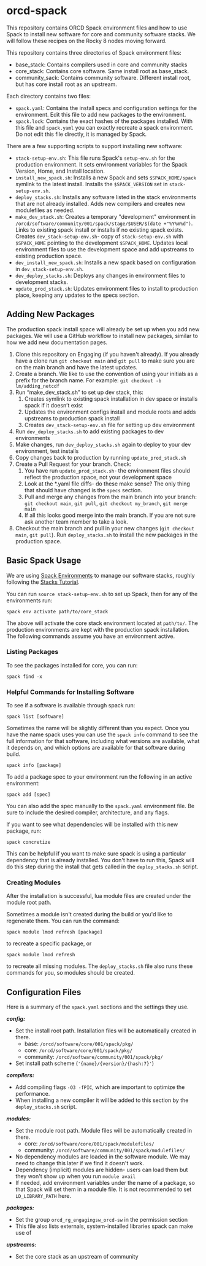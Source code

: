 
# orcd-spack
This repository contains ORCD Spack environment files and how to use Spack to install new software for core and community software stacks. We will follow these recipes on the Rocky 8 nodes moving forward.

This repository contains three directories of Spack environment files:
- base_stack: Contains compilers used in core and community stacks
- core_stack: Contains core software. Same install root as base_stack.
- community_sack: Contains community software. Different install root, but has core install root as an upstream.

Each directory contains two files:
- `spack.yaml`: Contains the install specs and configuration settings for the environment. Edit this file to add new packages to the environment.
- `spack.lock`: Contains the exact hashes of the packages installed. With this file and `spack.yaml` you can exactly recreate a spack environment. Do not edit this file directly, it is managed by Spack.

There are a few supporting scripts to support installing new software:
- `stack-setup-env.sh`: This file runs Spack's `setup-env.sh` for the production environment. It sets environment variables for the Spack Version, Home, and Install location.
- `install_new_spack.sh`: Installs a new Spack and sets `$SPACK_HOME/spack` symlink to the latest install. Installs the `$SPACK_VERSION` set in `stack-setup-env.sh`.
- `deploy_stacks.sh`: Installs any software listed in the stack environments that are not already installed. Adds new compilers and creates new modulefiles as needed.
- `make_dev_stack.sh`: Creates a temporary "development" environment in `/orcd/software/community/001/spack/stage/$USER/$(date +"%Y%m%d")`. Links to existing spack install or installs if no existing spack exists. Creates `dev_stack-setup-env.sh`- copy of `stack-setup-env.sh` with `$SPACK_HOME` pointing to the development `$SPACK_HOME`. Updates local environment files to use the development space and add upstreams to existing production space.
- `dev_install_new_spack.sh`: Installs a new spack based on configuration in `dev_stack-setup-env.sh`.
- `dev_deploy_stacks.sh`: Deploys any changes in environment files to development stacks.
- `update_prod_stack.sh`: Updates environment files to install to production place, keeping any updates to the specs section.

## Adding New Packages

The production spack install space will already be set up when you add new packages. We will use a GitHub workflow to install new packages, similar to how we add new documentation pages.

1. Clone this repository on Engaging (if you haven't already). If you already have a clone run `git checkout main` and `git pull` to make sure you are on the main branch and have the latest updates.
1. Create a branch. We like to use the convention of using your initials as a prefix for the branch name. For example: `git checkout -b lm/adding_netcdf`
2. Run “make_dev_stack.sh” to set up dev stack, this:
    1. Creates symlink to existing spack installation in dev space or installs spack if it doesn’t exist
    3. Updates the environment configs install and module roots and adds upstreams to production spack install
    4. Creates `dev_stack-setup-env.sh` file for setting up dev environment
3. Run `dev_deploy_stacks.sh` to add existing packages to dev environments
4. Make changes, run `dev_deploy_stacks.sh` again to deploy to your dev environment, test installs
5. Copy changes back to production by running `update_prod_stack.sh`
6. Create a Pull Request for your branch. Check:
    1. You have run `update_prod_stack.sh`- the environment files should reflect the production space, not your development space
    2. Look at the *.yaml file diffs- do these make sense? The only thing that should have changed is the `specs` section.
    3. Pull and merge any changes from the main branch into your branch: `git checkout main`, `git pull`, `git checkout my_branch`, `git merge main`
    4. If all this looks good merge into the main branch. If you are not sure ask another team member to take a look.
7. Checkout the main branch and pull in your new changes (`git checkout main`, `git pull`). Run `deploy_stacks.sh` to install the new packages in the production space.

## Basic Spack Usage

We are using [Spack Environments](https://spack.readthedocs.io/en/latest/environments.html) to manage our software stacks, roughly following the [Stacks Tutorial](https://spack-tutorial.readthedocs.io/en/latest/tutorial_stacks.html).

You can run `source stack-setup-env.sh` to set up Spack, then for any of the environments run:

```
spack env activate path/to/core_stack
```

The above will activate the core stack environment located at `path/to/`. The production environments are kept with the production spack installation. The following commands assume you have an environment active.

### Listing Packages

To see the packages installed for core, you can run:

```
spack find -x
```

### Helpful Commands for Installing Software

To see if a software is available through spack run:

```
spack list [software]
```

Sometimes the name will be slightly different than you expect. Once you have the name spack uses you can use the `spack info` command to see the full information for that software, including what versions are available, what it depends on, and which options are available for that software during build.

```
spack info [package]
```

To add a package spec to your environment run the following in an active environment:

```
spack add [spec]
```

You can also add the spec manually to the `spack.yaml` environment file. Be sure to include the desired compiler, architecture, and any flags.

If you want to see what dependencies will be installed with this new package, run:

```
spack concretize
```

This can be helpful if you want to make sure spack is using a particular dependency that is already installed. You don't have to run this, Spack will do this step during the install that gets called in the `deploy_stacks.sh` script.

### Creating Modules

After the installation is successful, lua module files are created under the module root path.

Sometimes a module isn't created during the build or you'd like to regenerate them. You can run the command:

```
spack module lmod refresh [package]
```

to recreate a specific package, or

```
spack module lmod refresh
```

to recreate all missing modules. The `deploy_stacks.sh` file also runs these commands for you, so modules should be created.

## Configuration Files

Here is a summary of the `spack.yaml` sections and the settings they use.

***config:***
* Set the install root path. Installation files will be automatically created in there.
  - base: `/orcd/software/core/001/spack/pkg/`
  - core: `/orcd/software/core/001/spack/pkg/`
  - community: `/orcd/software/community/001/spack/pkg/` 
* Set install path scheme (`'{name}/{version}/{hash:7}'`)

***compilers:***
* Add compiling flags `-O3 -fPIC`, which are important to optimize the performance.
* When installing a new compiler it will be added to this section by the `deploy_stacks.sh` script.

***modules:***
* Set the module root path. Module files will be automatically created in there.
  - core: `/orcd/software/core/001/spack/modulefiles/`
  - community: `/orcd/software/community/001/spack/modulefiles/`
* No dependency modules are loaded in the software module. We may need to change this later if we find it doesn't work.
* Dependency (implicit) modules are hidden- users can load them but they won't show up when you run `module avail`
* If needed, add environment variables under the name of a package, so that Spack will set them in a module file. It is not recommended to set `LD_LIBRARY_PATH` here.

***packages:***
* Set the group `orcd_rg_engagingsw_orcd-sw` in the permission section
* This file also lists externals, system-installed libraries spack can make use of

***upstreams:***
* Set the core stack as an upstream of community
